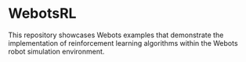 # WebotsRL
This repository showcases Webots examples that demonstrate the implementation of reinforcement learning algorithms within the Webots robot simulation environment.
